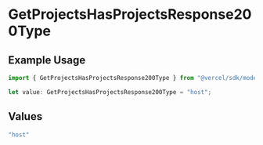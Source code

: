 # GetProjectsHasProjectsResponse200Type

## Example Usage

```typescript
import { GetProjectsHasProjectsResponse200Type } from "@vercel/sdk/models/getprojectsop.js";

let value: GetProjectsHasProjectsResponse200Type = "host";
```

## Values

```typescript
"host"
```